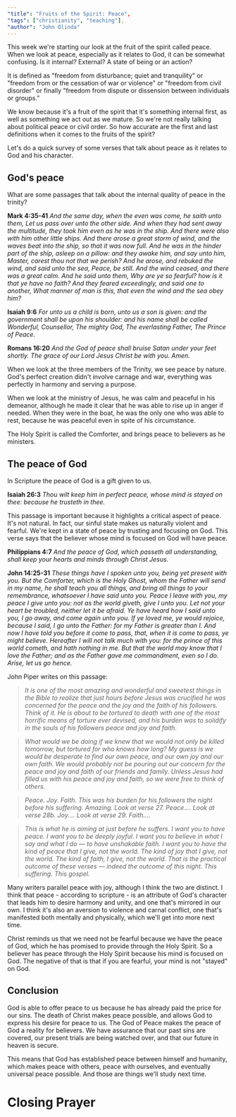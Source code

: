 ```yaml
---
"title": "Fruits of the Spirit: Peace",
"tags": ["christianity", "teaching"],
"author": "John Olinda"
---
```


This week we're starting our look at the fruit of the spirit called peace. When we look at peace, especially as it relates to God, it can be somewhat confusing. Is it internal? External? A state of being or an action?

It is defined as "freedom from disturbance; quiet and tranquility" or "freedom from or the cessation of war or violence" or "freedom from civil disorder" or finally "freedom from dispute or dissension between individuals or groups."

We know because it's a fruit of the spirit that it's something internal first, as well as something we act out as we mature. So we're not really talking about political peace or civil order. So how accurate are the first and last definitions when it comes to the fruits of the spirit?

Let's do a quick survey of some verses that talk about peace as it relates to God and his character.

## God's peace

What are some passages that talk about the internal quality of peace in the trinity?

**Mark 4:35-41** *And the same day, when the even was come, he saith unto them, Let us pass over unto the other side. And when they had sent away the multitude, they took him even as he was in the ship. And there were also with him other little ships. And there arose a great storm of wind, and the waves beat into the ship, so that it was now full. And he was in the hinder part of the ship, asleep on a pillow: and they awake him, and say unto him, Master, carest thou not that we perish? And he arose, and rebuked the wind, and said unto the sea, Peace, be still. And the wind ceased, and there was a great calm. And he said unto them, Why are ye so fearful? how is it that ye have no faith? And they feared exceedingly, and said one to another, What manner of man is this, that even the wind and the sea obey him?*

**Isaiah 9:6** *For unto us a child is born, unto us a son is given: and the government shall be upon his shoulder: and his name shall be called Wonderful, Counsellor, The mighty God, The everlasting Father, The Prince of Peace.*

**Romans 16:20** *And the God of peace shall bruise Satan under your feet shortly. The grace of our Lord Jesus Christ be with you. Amen.*

When we look at the three members of the Trinity, we see peace by nature. God's perfect creation didn't involve carnage and war, everything was perfectly in harmony and serving a purpose.

When we look at the ministry of Jesus, he was calm and peaceful in his demeanor, although he made it clear that he was able to rise up in anger if needed. When they were in the boat, he was the only one who was able to rest, because he was peaceful even in spite of his circumstance.

The Holy Spirit is called the Comforter, and brings peace to believers as he ministers.

## The peace of God

In Scripture the peace of God is a gift given to us.

**Isaiah 26:3** *Thou wilt keep him in perfect peace, whose mind is stayed on thee: because he trusteth in thee.*

This passage is important because it highlights a critical aspect of peace. It's not natural. In fact, our sinful state makes us naturally violent and fearful. We're kept in a state of peace by trusting and focusing on God. This verse says that the believer whose mind is focused on God will have peace.

**Philippians 4:7** *And the peace of God, which passeth all understanding, shall keep your hearts and minds through Christ Jesus.*

**John 14:25-31** *These things have I spoken unto you, being yet present with you. But the Comforter, which is the Holy Ghost, whom the Father will send in my name, he shall teach you all things, and bring all things to your remembrance, whatsoever I have said unto you. Peace I leave with you, my peace I give unto you: not as the world giveth, give I unto you. Let not your heart be troubled, neither let it be afraid. Ye have heard how I said unto you, I go away, and come again unto you. If ye loved me, ye would rejoice, because I said, I go unto the Father: for my Father is greater than I. And now I have told you before it come to pass, that, when it is come to pass, ye might believe. Hereafter I will not talk much with you: for the prince of this world cometh, and hath nothing in me. But that the world may know that I love the Father; and as the Father gave me commandment, even so I do. Arise, let us go hence.*

John Piper writes on this passage:

>*It is one of the most amazing and wonderful and sweetest things in the Bible to realize that just hours before Jesus was crucified he was concerned for the peace and the joy and the faith of his followers. Think of it. He is about to be tortured to death with one of the most horrific means of torture ever devised, and his burden was to solidify in the souls of his followers peace and joy and faith.*

>*What would we be doing if we knew that we would not only be killed tomorrow, but tortured for who knows how long? My guess is we would be desperate to find our own peace, and our own joy and our own faith. We would probably not be pouring out our concern for the peace and joy and faith of our friends and family. Unless Jesus had filled us with his peace and joy and faith, so we were free to think of others.*

>*Peace. Joy. Faith. This was his burden for his followers the night before his suffering. Amazing. Look at verse 27. Peace.... Look at verse 28b. Joy.... Look at verse 29. Faith....*

>*This is what he is aiming at just before he suffers. I want you to have peace. I want you to be deeply joyful. I want you to believe in what I say and what I do — to have unshakable faith. I want you to have the kind of peace that I give, not the world. The kind of joy that I give, not the world. The kind of faith, I give, not the world. That is the practical outcome of these verses — indeed the outcome of this night. This suffering. This gospel.*

Many writers parallel peace with joy, although I think the two are distinct. I think that peace - according to scripture - is an attribute of God's character that leads him to desire harmony and unity, and one that's mirrored in our own. I think it's also an aversion to violence and carnal conflict, one that's manifested both mentally and physically, which we'll get into more next time.

Christ reminds us that we need not be fearful because we have the peace of God, which he has promised to provide through the Holy Spirit. So a believer has peace through the Holy Spirit because his mind is focused on God. The negative of that is that if you are fearful, your mind is not "stayed" on God.

## Conclusion

God is able to offer peace to us because he has already paid the price for our sins. The death of Christ makes peace possible, and allows God to express his desire for peace to us. The God of Peace makes the peace of God a reality for believers. We have assurance that our past sins are covered, our present trials are being watched over, and that our future in heaven is secure.

This means that God has established peace between himself and humanity, which makes peace with others, peace with ourselves, and eventually universal peace possible. And those are things we'll study next time.

# Closing Prayer